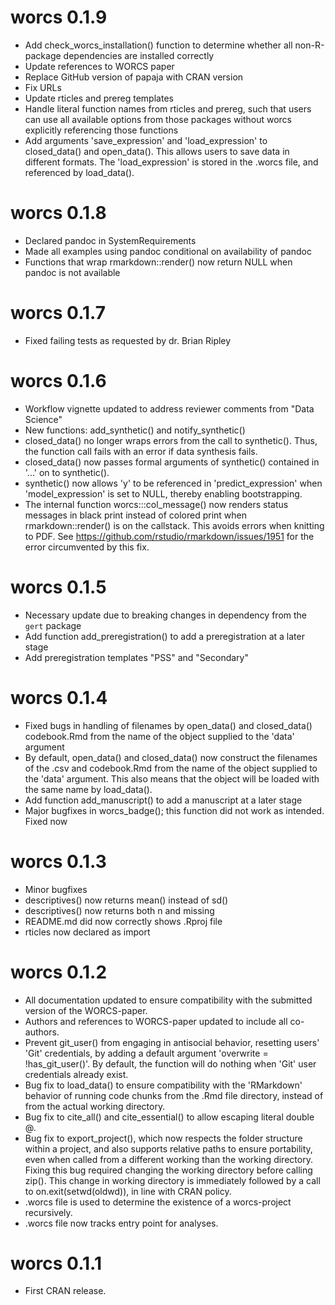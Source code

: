 # worcs 0.1.9

* Add check_worcs_installation() function to determine whether all non-R-package
  dependencies are installed correctly
* Update references to WORCS paper
* Replace GitHub version of papaja with CRAN version
* Fix URLs
* Update rticles and prereg templates
* Handle literal function names from rticles and prereg, such that users can use
  all available options from those packages without worcs explicitly referencing
  those functions
* Add arguments 'save_expression' and 'load_expression' to closed_data() and
  open_data(). This allows users to save data in different formats. 
  The 'load_expression' is stored in the .worcs file, and referenced by
  load_data().

# worcs 0.1.8

* Declared pandoc in SystemRequirements
* Made all examples using pandoc conditional on availability of pandoc
* Functions that wrap rmarkdown::render() now return NULL when pandoc is not
  available

# worcs 0.1.7

* Fixed failing tests as requested by dr. Brian Ripley

# worcs 0.1.6

* Workflow vignette updated to address reviewer comments from "Data Science"
* New functions: add_synthetic() and notify_synthetic()
* closed_data() no longer wraps errors from the call to synthetic().
  Thus, the function call fails with an error if data synthesis fails.
* closed_data() now passes formal arguments of synthetic() contained in '...'
  on to synthetic().
* synthetic() now allows 'y' to be referenced in 'predict_expression' when
  'model_expression' is set to NULL, thereby enabling bootstrapping.
* The internal function worcs:::col_message() now renders status messages in
  black print instead of colored print when rmarkdown::render() is on the
  callstack. This avoids errors when knitting to PDF.
  See https://github.com/rstudio/rmarkdown/issues/1951 for the error
  circumvented by this fix.

# worcs 0.1.5

* Necessary update due to breaking changes in dependency from the `gert` package
* Add function add_preregistration() to add a preregistration at a later stage
* Add preregistration templates "PSS" and "Secondary"

# worcs 0.1.4

* Fixed bugs in handling of filenames by open_data() and closed_data()
  codebook.Rmd from the name of the object supplied to the 'data' argument
* By default, open_data() and closed_data() now construct the filenames of the
  .csv and codebook.Rmd from the name of the object supplied to the 'data'
  argument. This also means that the object will be loaded with the same name
  by load_data().
* Add function add_manuscript() to add a manuscript at a later stage
* Major bugfixes in worcs_badge(); this function did not work as intended. Fixed now

# worcs 0.1.3

* Minor bugfixes
* descriptives() now returns mean() instead of sd()
* descriptives() now returns both n and missing
* README.md did now correctly shows .Rproj file
* rticles now declared as import

# worcs 0.1.2

* All documentation updated to ensure compatibility with the submitted version
  of the WORCS-paper.
* Authors and references to WORCS-paper updated to include all co-authors.
* Prevent git_user() from engaging in antisocial behavior, resetting users'
  'Git' credentials, by adding a default argument 'overwrite = !has_git_user()'.
  By default, the function will do nothing when 'Git' user credentials already
  exist.
* Bug fix to load_data() to ensure compatibility with the 'RMarkdown' behavior
  of running code chunks from the .Rmd file directory, instead of from the
  actual working directory.
* Bug fix to cite_all() and cite_essential() to allow escaping literal double @.
* Bug fix to export_project(), which now respects the folder structure within a
  project, and also supports relative paths to ensure portability, even when
  called from a different working than the working directory. Fixing this bug
  required changing the working directory before calling zip(). This change in
  working directory is immediately followed by a call to on.exit(setwd(oldwd)),
  in line with CRAN policy.
* .worcs file is used to determine the existence of a worcs-project recursively.
* .worcs file now tracks entry point for analyses.

# worcs 0.1.1

* First CRAN release.
